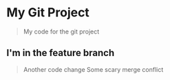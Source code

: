 # My Git Project

> My code for the git project

## I'm in the feature branch

> Another code change
> Some scary merge conflict
